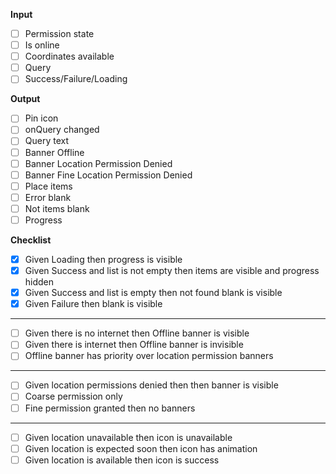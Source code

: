 **Input**

- [ ] Permission state
- [ ] Is online
- [ ] Coordinates available
- [ ] Query
- [ ] Success/Failure/Loading

**Output**

- [ ] Pin icon
- [ ] onQuery changed
- [ ] Query text
- [ ] Banner Offline
- [ ] Banner Location Permission Denied
- [ ] Banner Fine Location Permission Denied
- [ ] Place items
- [ ] Error blank
- [ ] Not items blank
- [ ] Progress

**Checklist**

- [X] Given Loading then progress is visible
- [X] Given Success and list is not empty then items are visible and progress hidden
- [X] Given Success and list is empty then not found blank is visible
- [X] Given Failure then blank is visible
---
- [ ] Given there is no internet then Offline banner is visible
- [ ] Given there is internet then Offline banner is invisible
- [ ] Offline banner has priority over location permission banners
---
- [ ] Given location permissions denied then then banner is visible
- [ ] Coarse permission only
- [ ] Fine permission granted then no banners
---
- [ ] Given location unavailable then icon is unavailable
- [ ] Given location is expected soon then icon has animation
- [ ] Given location is available then icon is success